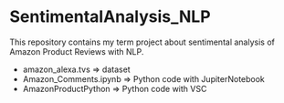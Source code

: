 # SentimentalAnalysis_NLP

This repository contains my term project about sentimental analysis of Amazon Product Reviews with NLP.

- amazon_alexa.tvs      => dataset
- Amazon_Comments.ipynb => Python code with JupiterNotebook
- AmazonProductPython   => Python code with VSC
